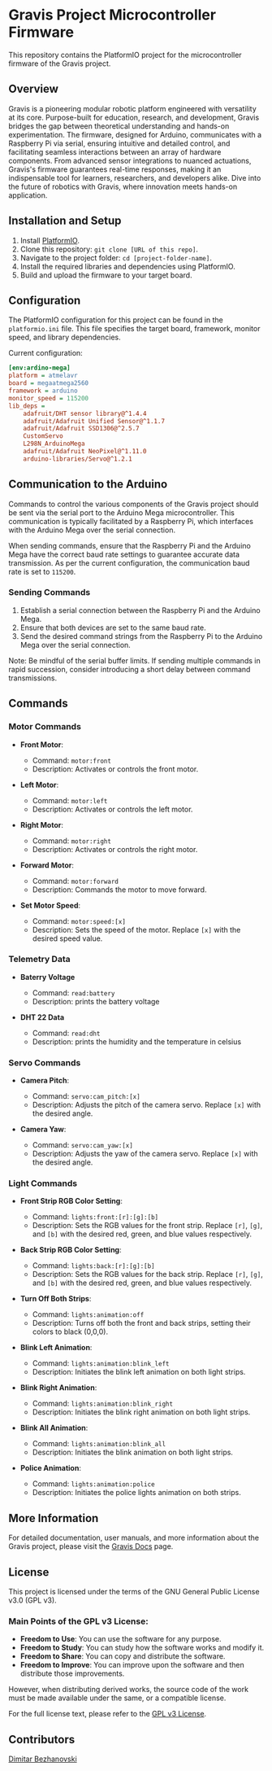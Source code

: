 # Gravis Project Microcontroller Firmware

This repository contains the PlatformIO project for the microcontroller firmware of the Gravis project.

## Overview

Gravis is a pioneering modular robotic platform engineered with versatility at its core. Purpose-built for education, research, and development, Gravis bridges the gap between theoretical understanding and hands-on experimentation. The firmware, designed for Arduino, communicates with a Raspberry Pi via serial, ensuring intuitive and detailed control, and facilitating seamless interactions between an array of hardware components. From advanced sensor integrations to nuanced actuations, Gravis's firmware guarantees real-time responses, making it an indispensable tool for learners, researchers, and developers alike. Dive into the future of robotics with Gravis, where innovation meets hands-on application.

## Installation and Setup

1. Install [PlatformIO](https://platformio.org/).
2. Clone this repository: `git clone [URL of this repo]`.
3. Navigate to the project folder: `cd [project-folder-name]`.
4. Install the required libraries and dependencies using PlatformIO.
5. Build and upload the firmware to your target board.

## Configuration

The PlatformIO configuration for this project can be found in the `platformio.ini` file. This file specifies the target board, framework, monitor speed, and library dependencies.

Current configuration:

```ini
[env:ardino-mega]
platform = atmelavr
board = megaatmega2560
framework = arduino
monitor_speed = 115200
lib_deps = 
	adafruit/DHT sensor library@^1.4.4
	adafruit/Adafruit Unified Sensor@^1.1.7
	adafruit/Adafruit SSD1306@^2.5.7
	CustomServo
	L298N_ArduinoMega
	adafruit/Adafruit NeoPixel@^1.11.0
	arduino-libraries/Servo@^1.2.1
```

## Communication to the Arduino

Commands to control the various components of the Gravis project should be sent via the serial port to the Arduino Mega microcontroller. This communication is typically facilitated by a Raspberry Pi, which interfaces with the Arduino Mega over the serial connection.

When sending commands, ensure that the Raspberry Pi and the Arduino Mega have the correct baud rate settings to guarantee accurate data transmission. As per the current configuration, the communication baud rate is set to `115200`.

### Sending Commands

1. Establish a serial connection between the Raspberry Pi and the Arduino Mega.
2. Ensure that both devices are set to the same baud rate.
3. Send the desired command strings from the Raspberry Pi to the Arduino Mega over the serial connection.

Note: Be mindful of the serial buffer limits. If sending multiple commands in rapid succession, consider introducing a short delay between command transmissions.

## Commands

### Motor Commands

- **Front Motor**:
  - Command: `motor:front`
  - Description: Activates or controls the front motor.

- **Left Motor**:
  - Command: `motor:left`
  - Description: Activates or controls the left motor.

- **Right Motor**:
  - Command: `motor:right`
  - Description: Activates or controls the right motor.

- **Forward Motor**:
  - Command: `motor:forward`
  - Description: Commands the motor to move forward.

- **Set Motor Speed**:
  - Command: `motor:speed:[x]`
  - Description: Sets the speed of the motor. Replace `[x]` with the desired speed value.

### Telemetry Data

- **Baterry Voltage**
  - Command: `read:battery`
  - Description: prints the battery voltage

- **DHT 22 Data**
  - Command: `read:dht`
  - Description: prints the humidity and the temperature in celsius

### Servo Commands

- **Camera Pitch**:
  - Command: `servo:cam_pitch:[x]`
  - Description: Adjusts the pitch of the camera servo. Replace `[x]` with the desired angle.

- **Camera Yaw**:
  - Command: `servo:cam_yaw:[x]`
  - Description: Adjusts the yaw of the camera servo. Replace `[x]` with the desired angle.

### Light Commands

- **Front Strip RGB Color Setting**:
  - Command: `lights:front:[r]:[g]:[b]`
  - Description: Sets the RGB values for the front strip. Replace `[r]`, `[g]`, and `[b]` with the desired red, green, and blue values respectively.

- **Back Strip RGB Color Setting**:
  - Command: `lights:back:[r]:[g]:[b]`
  - Description: Sets the RGB values for the back strip. Replace `[r]`, `[g]`, and `[b]` with the desired red, green, and blue values respectively.

- **Turn Off Both Strips**:
  - Command: `lights:animation:off`
  - Description: Turns off both the front and back strips, setting their colors to black (0,0,0).

- **Blink Left Animation**:
  - Command: `lights:animation:blink_left`
  - Description: Initiates the blink left animation on both light strips.

- **Blink Right Animation**:
  - Command: `lights:animation:blink_right`
  - Description: Initiates the blink right animation on both light strips.

- **Blink All Animation**:
  - Command: `lights:animation:blink_all`
  - Description: Initiates the blink animation on both light strips.

- **Police Animation**:
  - Command: `lights:animation:police`
  - Description: Initiates the police lights animation on both strips.

## More Information

For detailed documentation, user manuals, and more information about the Gravis project, please visit the [Gravis Docs](https://dimitarbez.github.io/GravisDocs) page.

## License

This project is licensed under the terms of the GNU General Public License v3.0 (GPL v3).

### Main Points of the GPL v3 License:

- **Freedom to Use**: You can use the software for any purpose.
- **Freedom to Study**: You can study how the software works and modify it.
- **Freedom to Share**: You can copy and distribute the software.
- **Freedom to Improve**: You can improve upon the software and then distribute those improvements.

However, when distributing derived works, the source code of the work must be made available under the same, or a compatible license.

For the full license text, please refer to the [GPL v3 License](https://www.gnu.org/licenses/gpl-3.0.en.html).

## Contributors

[Dimitar Bezhanovski](https://www.linkedin.com/in/dimitar-bezhanovski/)
